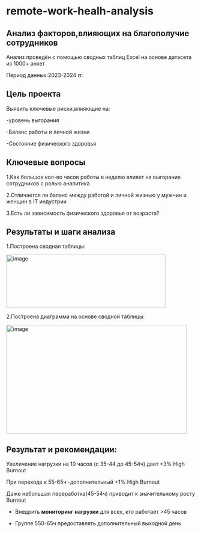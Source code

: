 # remote-work-healh-analysis
## Анализ факторов,влияющих на благополучие сотрудников
Анализ проведён с помощью сводных таблиц Excel на основе датасета из 1000+ анкет

Период данных:2023-2024 гг.
## Цель проекта
Выявить ключевые риски,влияющие на:

-уровень выгорания

-Баланс работы и личной жизни

-Состояние физического здоровья
## Ключевые вопросы
1.Как большое кол-во часов  работы в неделю влияет на выгорание сотрудников с ролью аналитика

2.Отличается ли баланс между работой и личной жизнью у мужчин и женщин в IT индустрии

3.Есть ли зависимость физического здоровья от возраста?
## Результаты и шаги анализа 
1.Построена сводная таблицы:

<img width="424" height="142" alt="image" src="https://github.com/user-attachments/assets/149de373-4280-4bf4-957c-f3327aaafda3" />


2.Построена диаграмма на основе сводной таблицы:

<img width="481" height="289" alt="image" src="https://github.com/user-attachments/assets/f3ca0e0e-993a-4709-b09b-0cf00b7490e1" />


## Результат и рекомендации:
Увеличение нагрузки на 10 часов (с 35-44 до 45-54ч) дает +3% High Burnout

При переходе к 55-65ч -дополнительный +1% High Burnout

Даже  небольшая переработка(45-54ч) приводит к значительному росту Burnout

- Внедрить **мониторинг нагрузки** для всех, кто работает >45 часов

- Группе 550-65ч предоставлять дополнительный выходной день  








